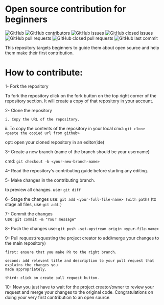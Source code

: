 # Open source contribution for beginners
![GitHub](https://img.shields.io/github/license/cyberbuddy-io/open-source-contribution-for-beginners) ![GitHub contributors](https://img.shields.io/github/contributors/cyberbuddy-io/open-source-contribution-for-beginners) ![GitHub issues](https://img.shields.io/github/issues-raw/cyberbuddy-io/open-source-contribution-for-beginners) ![GitHub closed issues](https://img.shields.io/github/issues-closed-raw/cyberbuddy-io/open-source-contribution-for-beginners) ![GitHub pull requests](https://img.shields.io/github/issues-pr-raw/cyberbuddy-io/open-source-contribution-for-beginners) ![GitHub closed pull requests](https://img.shields.io/github/issues-pr-closed-raw/cyberbuddy-io/open-source-contribution-for-beginners) ![GitHub last commit](https://img.shields.io/github/last-commit/cyberbuddy-io/open-source-contribution-for-beginners)


This repository targets beginners to guide them about open source and help them make their first contribution.

# How to contribute:

1- Fork the repository

To fork the repository click on the fork button on the top right corner of the repository section. It will create a copy of that repository in your account.

2- Clone the repository

    i. Copy the URL of the repository.

   ii. To copy the contents of the repository in your local 
cmd:  `git clone <paste the copied url from github>`

opt: open your cloned repository in an editor(ide)

3- Create a new branch (name of the branch should be your username)

cmd: `git checkout -b <your-new-branch-name>`

4- Read the repository's contributing guide before starting any editing.

5- Make changes in the contributing branch.

to preview all changes.
use- `git diff `


6- Stage the changes
	use: `git add <your-full-file-name> (with path)`
(to stage all files, use `git add.`)


7- Commit the changes 	
	use: `git commit -m "Your message"`

8- Push the changes
	use: `git push -set-upstream origin <ypur-file-name>`

9- Pull request(requesting the project creator to add/merge your changes to the main repository)

	first: ensure that you make PR to the right branch.

	second: add relevent title and description to your pull request that explains the changes you 
	made appropriately.

	third: click on create pull request button.

10- Now you just have to wait for the project creator/owner to review your request and merge your changes
    to the original code. Congratulations on doing your very first contribution to an open source.

